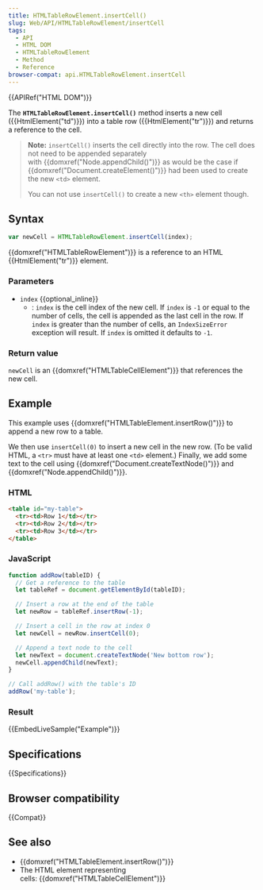 ```yaml
---
title: HTMLTableRowElement.insertCell()
slug: Web/API/HTMLTableRowElement/insertCell
tags:
  - API
  - HTML DOM
  - HTMLTableRowElement
  - Method
  - Reference
browser-compat: api.HTMLTableRowElement.insertCell
---
```

{{APIRef("HTML DOM")}}

The **`HTMLTableRowElement.insertCell()`** method inserts a new
cell ({{HtmlElement("td")}}) into a table row ({{HtmlElement("tr")}}) and returns a
reference to the cell.

> **Note:** `insertCell()` inserts the cell directly into the
> row. The cell does not need to be appended separately
> with {{domxref("Node.appendChild()")}} as would be the case if
> {{domxref("Document.createElement()")}} had been used to create the new
> `<td>` element.
>
> You can not use `insertCell()` to create a new `<th>`
> element though.

## Syntax

```js
var newCell = HTMLTableRowElement.insertCell(index);
```

{{domxref("HTMLTableRowElement")}} is a reference to an HTML {{HtmlElement("tr")}}
element.

### Parameters

- `index` {{optional_inline}}
  - : `index` is the cell index of the new cell. If `index` is
    `-1` or equal to the number of cells, the cell is appended as the last cell
    in the row. If `index` is greater than the number of cells, an
    `IndexSizeError` exception will result. If `index` is omitted it
    defaults to `-1`.

### Return value

`newCell` is an {{domxref("HTMLTableCellElement")}} that references the new
cell.

## Example

This example uses {{domxref("HTMLTableElement.insertRow()")}} to append a new row to a
table.

We then use `insertCell(0)` to insert a new cell in the new row. (To be
valid HTML, a `<tr>` must have at least one `<td>`
element.) Finally, we add some text to the cell using
{{domxref("Document.createTextNode()")}} and {{domxref("Node.appendChild()")}}.

### HTML

```html
<table id="my-table">
  <tr><td>Row 1</td></tr>
  <tr><td>Row 2</td></tr>
  <tr><td>Row 3</td></tr>
</table>
```

### JavaScript

```js
function addRow(tableID) {
  // Get a reference to the table
  let tableRef = document.getElementById(tableID);

  // Insert a row at the end of the table
  let newRow = tableRef.insertRow(-1);

  // Insert a cell in the row at index 0
  let newCell = newRow.insertCell(0);

  // Append a text node to the cell
  let newText = document.createTextNode('New bottom row');
  newCell.appendChild(newText);
}

// Call addRow() with the table's ID
addRow('my-table');
```

### Result

{{EmbedLiveSample("Example")}}

## Specifications

{{Specifications}}

## Browser compatibility

{{Compat}}

## See also

- {{domxref("HTMLTableElement.insertRow()")}}
- The HTML element representing cells: {{domxref("HTMLTableCellElement")}}
